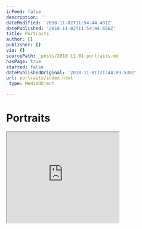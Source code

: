 ```yaml
---
inFeed: false
description: ''
dateModified: '2018-11-02T11:54:44.481Z'
datePublished: '2018-11-02T11:54:44.656Z'
title: Portraits
author: []
publisher: {}
via: {}
sourcePath: _posts/2018-11-01-portraits.md
hasPage: true
starred: false
datePublishedOriginal: '2018-11-01T21:44:09.538Z'
url: portraits/index.html
_type: MediaObject

---
```

# Portraits

<iframe src="https://the-grid.github.io/ed-userhtml/?g=eJytV-tu2zYU_q-nOFOwwkkt-ZKm63xDt6wb1h9tgBUbhmE_KIm2uFCkQFKxvcAPtOfYi-3wIltx3aJNZyGxRJ7vXD6eizz76oe31-9-v3kFpan4Ipq5r1lJSYEPFTUEBKnoPL5jdF1LZWLIpTBUmHm8ZoUp5wW9YzlN3EMfmGCGEZ7onHA6H8WoRJstp4voAu4zuUk0-5uJ1QQyqQqqElzaRZkstnC_RL3JklSMbyfwK1UFEaQPmgidaKrYcgoVUSsmJsNdlFbbXzgrqIb7gumaE4QIKeguYtUK7u-oMgw9SAhnKzGBihUFp9NdFA0uwANLuXaRECaogotBlOp2PTms30eAVjc-ugmMhsNhvZniYi01BipRt6KcGHZHp07UOQikMXIaeXNv6MbAE6gV8iQbDVljjBTambSLfUiFFbGm8kZpqSaonSHH6qEhkmnJG-MMGVlP4Gr4tb0PvnmbCCBF4RgePfeueqcSB0nGY7-YS24NrUvmFTry15StSmPPhhf7RTwwispeeJxReB7BoWH6XAMl2ikI56lIwRqNe3BZb9zfsCXiJkQCpqQQu5g9FzGG4xaVNe-I2TOivEfDEyaccm-oNfFWQCnx8PuAJACBjJP8FjL8t1KyEYUPGxkzJe5yZgynkDEDmtLElCizKvcHMwmqnDP-wbl0UJcEFtUqI71h313pi_PWm2tS-3htMFar2Z-zx50tx_Y6pvoqpFh7kEg9jMbHeddNh0wij5WT7GQEZqtLEGu2rYSc-sQKudlUGUbl_OqNBpdATX7uD8DtfKLD48922CXjPjPe4dkX0uhB1nBO8ZuJAsvXSOXLBPc-VB5lSNmWtDb0q27u23QM7rx_eGdZlp3IrlBc--7CBMeOkGRc5rfHhXCstFsZGGFKctsgMJMwkI8m0tk3I3u1vPxILJ9ABKuIyyRLxpIU1MGxXLNbhifbbie2U0_ACkxP7heNIt7jUXqlrcyHsB_GoGcvW823dLtUiNOwd2qpZAX3siY5M8ha-mwH7rg7a6OdU_IlYF_quiKYLgp0rigVug8FxTtk3Se0TU7L2MuKFoyAFHwbRDG8Anqdvn5p2_q586Hbk_uhYru5Pqo31oXZIIy12SDMSjvEFlE0K9gd5JxoPY9PTJT4SGQ_xywJuAnQ3T1UYbwYwQAuZwPcdVJ2zmmVz-PSmFpPBoO6ZJyz-i9ZCi1FKtUqbW4HOESrRimyJcoMfkOJ9PXNTzE458MEn9g-8Z5pb7RtYe_wKdgOX4-MYvzlUbwm4t9_HhnGWv4vUVx-eRTfiULRNbhBhxl-raTG9xzDTF5iWJigj4ywxAQ_jpG0sja3Y6yEnLP8Fh95o33IvWR0Hi-enKGFb59NZwOy6KCsj6dRB9CVB7U2Z5lqyQ0RdIaQn0E-EF0T0drB7tgxg81eoaCz5AxhyaHwAj4DNn4c7LIL27OIvYPVZhHdEWw5Vu5nUdANzAH7tS3ywMlhC18EomUjcncwHdaE7zQnMfB0DsK_QeyhD3z7KPh9bEcuIK37bBpufIdCXCHzpkIj6YqaV5zaW_399tpS9QabdG9fHPF5i7UT-1OQlmgHYkvoCVgEoymnYmVKdOohmTvAz156BqNjiQfwnXsVUdBjuDOcAkPEAwFcevrUR24_fu8P9mfq8jIN8x3Bsf39EE-d7VNabbinddodqzFvY3asHK2liqKhHPkA_zoQ9yH2vFhrwa9DoMnohIvu7SP46Cw8lD84gFm0tzP14ypkL976SYWDy_7Ug_8AQUSH4w" height="244" style=""></iframe>